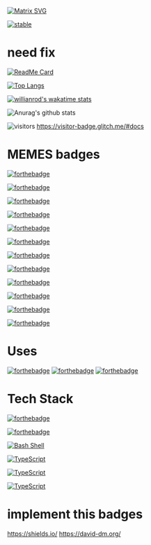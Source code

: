 
[![Matrix SVG](https://raw.githubusercontent.com/rodrigograca31/rodrigograca31/master/matrix.svg)](https://www.youtube.com/watch?v=SDkAGkd4NLc) 

[![stable](http://badges.github.io/stability-badges/dist/stable.svg)](http://github.com/badges/stability-badges)

# need fix

[![ReadMe Card](https://github-readme-stats.vercel.app/api/pin/?username=anuraghazra&repo=github-readme-stats)](https://github.com/anuraghazra/github-readme-stats)

[![Top Langs](https://github-readme-stats.vercel.app/api/top-langs/?username=anuraghazra&layout=compact)](https://github.com/anuraghazra/github-readme-stats)

[![willianrod's wakatime stats](https://github-readme-stats.vercel.app/api/wakatime?username=willianrod)](https://github.com/anuraghazra/github-readme-stats)

![Anurag's github stats](https://github-readme-stats.vercel.app/api?username=anuraghazra&show_icons=true)

 ![visitors](https://visitor-badge.glitch.me/badge?page_id=page.id)  https://visitor-badge.glitch.me/#docs


# MEMES badges

[![forthebadge](https://forthebadge.com/images/badges/you-didnt-ask-for-this.svg)](https://forthebadge.com)


[![forthebadge](https://forthebadge.com/images/badges/built-with-grammas-recipe.svg)](https://forthebadge.com)

[![forthebadge](https://forthebadge.com/images/badges/built-with-love.svg)](https://forthebadge.com)

[![forthebadge](https://forthebadge.com/images/badges/check-it-out.svg)](https://forthebadge.com)

[![forthebadge](https://forthebadge.com/images/badges/contains-technical-debt.svg)](https://forthebadge.com)

[![forthebadge](https://forthebadge.com/images/badges/contains-17-coffee-cups.svg)](https://forthebadge.com)


[![forthebadge](https://forthebadge.com/images/badges/designed-in-etch-a-sketch.svg)](https://forthebadge.com)

[![forthebadge](https://forthebadge.com/images/badges/fixed-bugs.svg)](https://forthebadge.com)

[![forthebadge](https://forthebadge.com/images/badges/fuck-it-ship-it.svg)](https://forthebadge.com)

[![forthebadge](https://forthebadge.com/images/badges/it-works-why.svg)](https://forthebadge.com)

[![forthebadge](https://forthebadge.com/images/badges/makes-people-smile.svg)](https://forthebadge.com)

[![forthebadge](https://forthebadge.com/images/badges/pretty-risque.svg)](https://forthebadge.com)


# Uses

[![forthebadge](https://forthebadge.com/images/badges/uses-badges.svg)](https://forthebadge.com)
[![forthebadge](https://forthebadge.com/images/badges/uses-brains.svg)](https://forthebadge.com)
[![forthebadge](https://forthebadge.com/images/badges/works-on-my-machine.svg)](https://forthebadge.com)


# Tech Stack 
[![forthebadge](https://forthebadge.com/images/badges/made-with-typescript.svg)](https://forthebadge.com)

[![forthebadge](https://forthebadge.com/images/badges/made-with-crayons.svg)](https://forthebadge.com)

[![Bash Shell](https://badges.frapsoft.com/bash/v1/bash-200x34.png?v=103)](https://github.com/ellerbrock/open-source-badges/)

[![TypeScript](https://badges.frapsoft.com/typescript/love/typescript-200x44.png?v=101)](https://github.com/ellerbrock/typescript-badges/)

[![TypeScript](https://badges.frapsoft.com/typescript/awesome/typescript-200x44.png?v=101)](https://github.com/ellerbrock/typescript-badges/)

[![TypeScript](https://badges.frapsoft.com/typescript/version/typescript-next.svg?v=101)](https://github.com/ellerbrock/typescript-badges/)


# implement this badges
https://shields.io/
https://david-dm.org/


